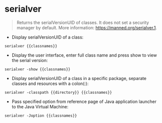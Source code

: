 # serialver

> Returns the serialVersionUID of classes.
> It does not set a security manager by default.
> More information: <https://manned.org/serialver.1>.

- Display serialVersionUID of a class:

`serialver {{classnames}}`

- Display the user interface, enter full class name and press show to view the serial version:

`serialver -show {{classnames}}`

- Display serialVersionUID of a class in a specific package, separate classes and resources with a colon(:):

`serialver -classpath {{directory}} {{classnames}}`

- Pass specified option from reference page of Java application launcher to  the Java Virtual Machine:

`serialver -Joption {{classnames}}`
